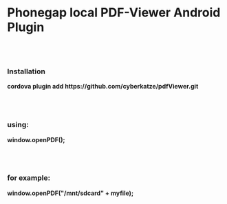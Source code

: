 <h1>Phonegap local PDF-Viewer Android Plugin</h1>
<br/><br/>
<h3>Installation</h3>
<p><b>cordova plugin add https://github.com/cyberkatze/pdfViewer.git</b></p>
<br/><br/>
<h3>using:</h3>
<p><b>window.openPDF(<fileName_on_SDCARD>);</b></p>
<br/><br/>
<h3>for example:</h3>
<p><b>window.openPDF("/mnt/sdcard" + myfile);</b></p>
